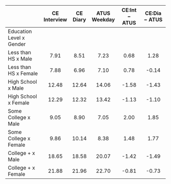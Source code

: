 
|                      | CE<br>Interview |  CE<br>Diary | ATUS<br>Weekday | CE:Int &minus; ATUS | CE:Dia &minus; ATUS |
| -------------------- | :----------: | :----------: | :----------: | :----------: | :----------: |
| Education Level x Gender |              |              |              |              |              |
| Less than HS x Male  |         7.91 |         8.51 |         7.23 |         0.68 |         1.28 |
| Less than HS x Female |         7.88 |         6.96 |         7.10 |         0.78 |        -0.14 |
| High School x Male   |        12.48 |        12.64 |        14.06 |        -1.58 |        -1.43 |
| High School x Female |        12.29 |        12.32 |        13.42 |        -1.13 |        -1.10 |
| Some College x Male  |         9.05 |         8.90 |         7.05 |         2.00 |         1.85 |
| Some College x Female |         9.86 |        10.14 |         8.38 |         1.48 |         1.77 |
| College + x Male     |        18.65 |        18.58 |        20.07 |        -1.42 |        -1.49 |
| College + x Female   |        21.88 |        21.96 |        22.70 |        -0.81 |        -0.73 |

